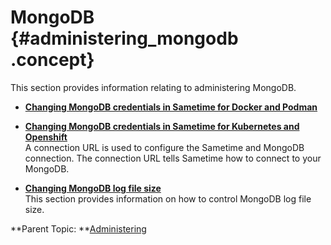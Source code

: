 # MongoDB {#administering_mongodb .concept}

This section provides information relating to administering MongoDB.

-   **[Changing MongoDB credentials in Sametime for Docker and Podman](change_mongodb_credentials_docker.md)**  

-   **[Changing MongoDB credentials in Sametime for Kubernetes and Openshift](change_mongodb_credentials_kubernetes.md)**  
A connection URL is used to configure the Sametime and MongoDB connection. The connection URL tells Sametime how to connect to your MongoDB.
-   **[Changing MongoDB log file size](control_mongodb.md)**  
This section provides information on how to control MongoDB log file size.

**Parent Topic: **[Administering](administering.md)

